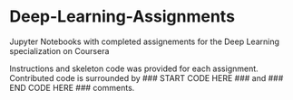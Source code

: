 # Deep-Learning-Assignments
Jupyter Notebooks with completed assignements for the Deep Learning specialization on Coursera

Instructions and skeleton code was provided for each assignment. Contributed code is surrounded by ### START CODE HERE ### and ### END CODE HERE ### comments.
